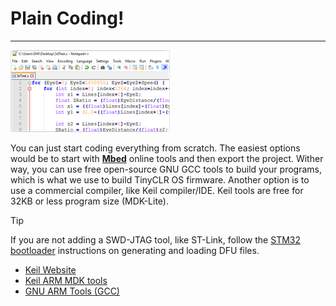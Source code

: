 # Plain Coding!
---
![Code](images/code_noborder.png)

You can just start coding everything from scratch. The easiest options would be to start with [**Mbed**](https://www.mbed.com) online tools and then export the project. Wither way, you can use free open-source GNU GCC tools to build your programs, which is what we use to build TinyCLR OS firmware. Another option is to use a commercial compiler, like Keil compiler/IDE. Keil tools are free for 32KB or less program size (MDK-Lite).

> [!Tip]
> If you are not adding a SWD-JTAG tool, like ST-Link, follow the [STM32 bootloader](../hardware/loaders/stm32_bootloader.md) instructions on generating and loading DFU files. 
 
* [Keil Website](http://www.keil.com/)
* [Keil ARM MDK tools](http://www2.keil.com/mdk5)
* [GNU ARM Tools (GCC)](https://developer.arm.com/open-source/gnu-toolchain/gnu-rm/downloads)